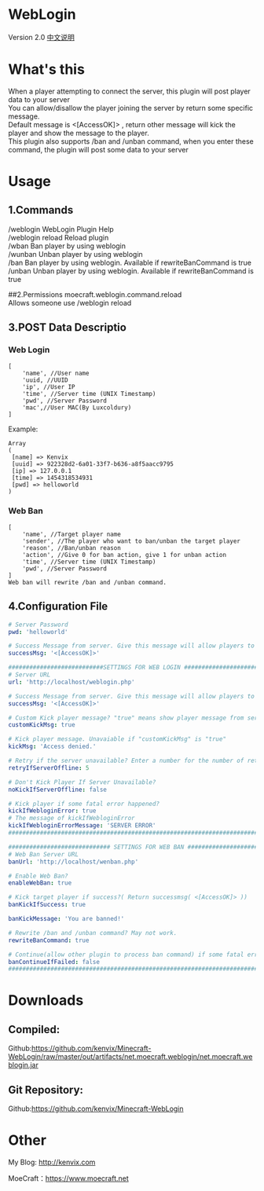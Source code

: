 # WebLogin
Version 2.0
[中文说明](https://github.com/kenvix/Minecraft-WebLogin/blob/master/README-zh.md)
# What's this 
When a player attempting to connect the server, this plugin will post player data to your server    
You can allow/disallow the player joining the server by return some specific message.    
Default message is <[AccessOK]> , return other message will kick the player and show the message to the player.    
This plugin also supports /ban and /unban command, when you enter these command, the plugin will post some data to your server    
# Usage 
## 1.Commands
/weblogin WebLogin Plugin Help    
/weblogin reload Reload plugin    
/wban Ban player by using weblogin    
/wunban Unban player by using weblogin    
/ban Ban player by using weblogin. Available if rewriteBanCommand is true    
/unban Unban player by using weblogin. Available if rewriteBanCommand is true    

##2.Permissions
moecraft.weblogin.command.reload      
Allows someone use /weblogin reload    

## 3.POST Data Descriptio
### Web Login
```text
[
    'name', //User name
    'uuid, //UUID
    'ip', //User IP
    'time', //Server time (UNIX Timestamp)
    'pwd', //Server Password
    'mac',//User MAC(By Luxcoldury)
]
```
Example:
```text
Array
(
 [name] => Kenvix
 [uuid] => 922328d2-6a01-33f7-b636-a8f5aacc9795
 [ip] => 127.0.0.1
 [time] => 1454318534931
 [pwd] => helloworld
)
```
### Web Ban
```text
[
    'name', //Target player name
    'sender', //The player who want to ban/unban the target player
    'reason', //Ban/unban reason
    'action', //Give 0 for ban action, give 1 for unban action
    'time', //Server time (UNIX Timestamp)
    'pwd', //Server Password
]
Web ban will rewrite /ban and /unban command.
```
## 4.Configuration File
```yaml
# Server Password
pwd: 'helloworld'

# Success Message from server. Give this message will allow players to log in.
successMsg: '<[AccessOK]>'

###########################SETTINGS FOR WEB LOGIN #####################################
# Server URL
url: 'http://localhost/weblogin.php'

# Success Message from server. Give this message will allow players to log in
successMsg: '<[AccessOK]>'

# Custom Kick player message? "true" means show player message from server.WARNING: RETURN EMPTY MESSAGE MEANS CONNECT FAILED!!!
customKickMsg: true

# Kick player message. Unavaiable if "customKickMsg" is "true"
kickMsg: 'Access denied.'

# Retry if the server unavailable? Enter a number for the number of retries
retryIfServerOffline: 5

# Don't Kick Player If Server Unavailable?
noKickIfServerOffline: false

# Kick player if some fatal error happened?
kickIfWebloginError: true
# The message of kickIfWebloginError
kickIfWebloginErrorMessage: 'SERVER ERROR'
########################################################################################

############################# SETTINGS FOR WEB BAN #####################################
# Web Ban Server URL
banUrl: 'http://localhost/wenban.php'

# Enable Web Ban?
enableWebBan: true

# Kick target player if success?( Return successmsg( <[AccessOK]> ))
banKickIfSuccess: true

banKickMessage: 'You are banned!'

# Rewrite /ban and /unban command? May not work.
rewriteBanCommand: true

# Continue(allow other plugin to process ban command) if some fatal error happened? Unavaiable if "rewriteBanCommand" is "false"
banContinueIfFailed: false
########################################################################################
```
# Downloads
## Compiled:
Github:https://github.com/kenvix/Minecraft-WebLogin/raw/master/out/artifacts/net.moecraft.weblogin/net.moecraft.weblogin.jar        
## Git Repository: 
Github:https://github.com/kenvix/Minecraft-WebLogin       
# Other
My Blog: http://kenvix.com           
          
MoeCraft：https://www.moecraft.net         
